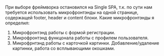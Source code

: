 При выборе фреймворка остановился на Single SPA, т.к. по сути нам требуется
использовать микрофронтэнды на одной странице, содержащей footer,
header и content блоки.
Какие микрофронтэнды я определил: 
1. Микрофронтэнд работы с формой регистрации.
2. Микрофронтэнд функцонала работы с профилем пользователя.
3. Микрофрнтэнд работы с карточкой картинки. Добавление/удаление картинки, 
   работа со всплывающими окошками.